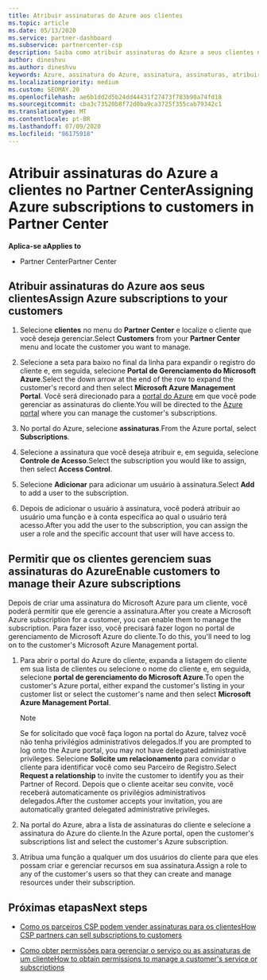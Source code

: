 ```yaml
---
title: Atribuir assinaturas do Azure aos clientes
ms.topic: article
ms.date: 05/13/2020
ms.service: partner-dashboard
ms.subservice: partnercenter-csp
description: Saiba como atribuir assinaturas do Azure a seus clientes no Partner Center e como permitir que os clientes gerenciem suas próprias assinaturas.
author: dineshvu
ms.author: dineshvu
keywords: Azure, assinatura do Azure, assinatura, assinaturas, atribuir assinatura, gerenciar assinatura do Azure
ms.localizationpriority: medium
ms.custom: SEOMAY.20
ms.openlocfilehash: ae6b1dd2d5b24dd44431f27473f783b90a74fd18
ms.sourcegitcommit: cba3c73520b8f72d0ba9ca3725f355cab79342c1
ms.translationtype: MT
ms.contentlocale: pt-BR
ms.lasthandoff: 07/09/2020
ms.locfileid: "86175918"
---
```

# <a name="assigning-azure-subscriptions-to-customers-in-partner-center"></a><span data-ttu-id="974f7-104">Atribuir assinaturas do Azure a clientes no Partner Center</span><span class="sxs-lookup"><span data-stu-id="974f7-104">Assigning Azure subscriptions to customers in Partner Center</span></span>

<span data-ttu-id="974f7-105">**Aplica-se a**</span><span class="sxs-lookup"><span data-stu-id="974f7-105">**Applies to**</span></span>

- <span data-ttu-id="974f7-106">Partner Center</span><span class="sxs-lookup"><span data-stu-id="974f7-106">Partner Center</span></span>

## <a name="assign-azure-subscriptions-to-your-customers"></a><span data-ttu-id="974f7-107">Atribuir assinaturas do Azure aos seus clientes</span><span class="sxs-lookup"><span data-stu-id="974f7-107">Assign Azure subscriptions to your customers</span></span>

1. <span data-ttu-id="974f7-108">Selecione **clientes** no menu do **Partner Center** e localize o cliente que você deseja gerenciar.</span><span class="sxs-lookup"><span data-stu-id="974f7-108">Select **Customers** from your **Partner Center** menu and locate the customer you want to manage.</span></span>

2. <span data-ttu-id="974f7-109">Selecione a seta para baixo no final da linha para expandir o registro do cliente e, em seguida, selecione **Portal de Gerenciamento do Microsoft Azure**.</span><span class="sxs-lookup"><span data-stu-id="974f7-109">Select the down arrow at the end of the row to expand the customer's record and then select **Microsoft Azure Management Portal**.</span></span> <span data-ttu-id="974f7-110">Você será direcionado para a [portal do Azure](https://portal.azure.com/) em que você pode gerenciar as assinaturas do cliente.</span><span class="sxs-lookup"><span data-stu-id="974f7-110">You will be directed to the [Azure portal](https://portal.azure.com/) where you can manage the customer's subscriptions.</span></span>

3. <span data-ttu-id="974f7-111">No portal do Azure, selecione **assinaturas**.</span><span class="sxs-lookup"><span data-stu-id="974f7-111">From the Azure portal, select **Subscriptions**.</span></span>

4. <span data-ttu-id="974f7-112">Selecione a assinatura que você deseja atribuir e, em seguida, selecione **Controle de Acesso**.</span><span class="sxs-lookup"><span data-stu-id="974f7-112">Select the subscription you would like to assign, then select **Access Control**.</span></span>

5. <span data-ttu-id="974f7-113">Selecione **Adicionar** para adicionar um usuário à assinatura.</span><span class="sxs-lookup"><span data-stu-id="974f7-113">Select **Add** to add a user to the subscription.</span></span> 

6. <span data-ttu-id="974f7-114">Depois de adicionar o usuário à assinatura, você poderá atribuir ao usuário uma função e à conta específica ao qual o usuário terá acesso.</span><span class="sxs-lookup"><span data-stu-id="974f7-114">After you add the user to the subscription, you can assign the user a role and the specific account that user will have access to.</span></span>

## <a name="enable-customers-to-manage-their-azure-subscriptions"></a><span data-ttu-id="974f7-115">Permitir que os clientes gerenciem suas assinaturas do Azure</span><span class="sxs-lookup"><span data-stu-id="974f7-115">Enable customers to manage their Azure subscriptions</span></span>

<span data-ttu-id="974f7-116">Depois de criar uma assinatura do Microsoft Azure para um cliente, você poderá permitir que ele gerencie a assinatura.</span><span class="sxs-lookup"><span data-stu-id="974f7-116">After you create a Microsoft Azure subscription for a customer, you can enable them to manage the subscription.</span></span> <span data-ttu-id="974f7-117">Para fazer isso, você precisará fazer logon no portal de gerenciamento de Microsoft Azure do cliente.</span><span class="sxs-lookup"><span data-stu-id="974f7-117">To do this, you'll need to log on to the customer's Microsoft Azure Management portal.</span></span> 

1. <span data-ttu-id="974f7-118">Para abrir o portal do Azure do cliente, expanda a listagem do cliente em sua lista de clientes ou selecione o nome do cliente e, em seguida, selecione **portal de gerenciamento do Microsoft Azure**.</span><span class="sxs-lookup"><span data-stu-id="974f7-118">To open the customer's Azure portal, either expand the customer's listing in your customer list or select the customer's name and then select **Microsoft Azure Management Portal**.</span></span>

   > [!NOTE]  
   > <span data-ttu-id="974f7-119">Se for solicitado que você faça logon na portal do Azure, talvez você não tenha privilégios administrativos delegados.</span><span class="sxs-lookup"><span data-stu-id="974f7-119">If you are prompted to log onto the Azure portal, you may not have delegated administrative privileges.</span></span> <span data-ttu-id="974f7-120">Selecione **Solicite um relacionamento** para convidar o cliente para identificar você como seu Parceiro de Registro.</span><span class="sxs-lookup"><span data-stu-id="974f7-120">Select **Request a relationship** to invite the customer to identify you as their Partner of Record.</span></span> <span data-ttu-id="974f7-121">Depois que o cliente aceitar seu convite, você receberá automaticamente os privilégios administrativos delegados.</span><span class="sxs-lookup"><span data-stu-id="974f7-121">After the customer accepts your invitation, you are automatically granted delegated administrative privileges.</span></span>

2. <span data-ttu-id="974f7-122">Na portal do Azure, abra a lista de assinaturas do cliente e selecione a assinatura do Azure do cliente.</span><span class="sxs-lookup"><span data-stu-id="974f7-122">In the Azure portal, open the customer's subscriptions list and select the customer's Azure subscription.</span></span>

3. <span data-ttu-id="974f7-123">Atribua uma função a qualquer um dos usuários do cliente para que eles possam criar e gerenciar recursos em sua assinatura.</span><span class="sxs-lookup"><span data-stu-id="974f7-123">Assign a role to any of the customer's users so that they can create and manage resources under their subscription.</span></span>

## <a name="next-steps"></a><span data-ttu-id="974f7-124">Próximas etapas</span><span class="sxs-lookup"><span data-stu-id="974f7-124">Next steps</span></span>

- [<span data-ttu-id="974f7-125">Como os parceiros CSP podem vender assinaturas para os clientes</span><span class="sxs-lookup"><span data-stu-id="974f7-125">How CSP partners can sell subscriptions to customers</span></span>](customer-subscriptions.md)

- [<span data-ttu-id="974f7-126">Como obter permissões para gerenciar o serviço ou as assinaturas de um cliente</span><span class="sxs-lookup"><span data-stu-id="974f7-126">How to obtain permissions to manage a customer's service or subscriptions</span></span>](customers-revoke-admin-privileges.md)
